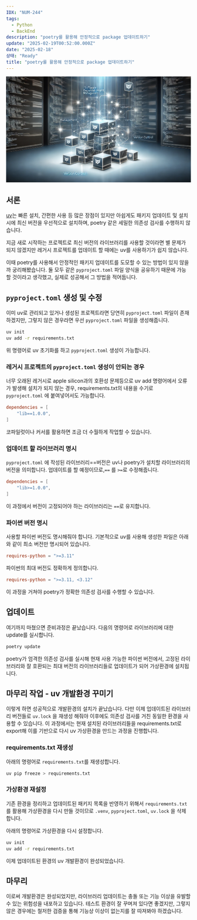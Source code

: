 ```yaml
---
IDX: "NUM-244"
tags:
  - Python
  - BackEnd
description: "poetry를 활용해 안정적으로 package 업데이트하기"
update: "2025-02-19T00:52:00.000Z"
date: "2025-02-18"
상태: "Ready"
title: "poetry를 활용해 안정적으로 package 업데이트하기"
---
```

![](image1.png)
## 서론

[uv](https://sharknia.github.io/uv-간단-소개-및-적용)는 빠른 설치, 간편한 사용 등 많은 장점이 있지만 아쉽게도 패키지 업데이트 및 설치 시에 최신 버전을 우선적으로 설치하며, poetry 같은 세밀한 의존성 검사를 수행하지 않습니다.

지금 새로 시작하는 프로젝트로 최신 버전의 라이브러리를 사용할 것이라면 별 문제가 되지 않겠지만 레거시 프로젝트를 업데이트 할 때에는 uv를 사용하기가 쉽지 않습니다. 

이때 poetry를 사용해서 안정적인 패키지 업데이트를 도모할 수 있는 방법이 있지 않을까 궁리해봤습니다. 둘 모두 같은 `pyproject.toml` 파일 양식을 공유하기 때문에 가능할 것이라고 생각했고, 실제로 성공해서 그 방법을 적어둡니다. 

## `pyproject.toml` 생성 및 수정

이미 uv로 관리되고 있거나 생성된 프로젝트라면 당연히 `pyproject.toml` 파일이 존재하겠지만, 그렇지 않은 경우라면 우선 `pyproject.toml` 파일을 생성해줍니다. 

```bash
uv init
uv add -r requirements.txt
```

위 명령어로 uv 초기화를 하고 `pyproject.toml` 생성이 가능합니다. 

### 레거시 프로젝트의 `pyproject.toml` 생성이 안되는 경우

너무 오래된 레거시로 apple silicon과의 호환성 문제등으로 uv add 명령어에서 오류가 발생해 설치가 되지 않는 경우, requirements.txt의 내용을 수기로 `pyproject.toml` 에 붙여넣어서도 가능합니다. 

```toml
dependencies = [
    "lib==1.0.0",
]
```

코파일럿이나 커서를 활용하면 조금 더 수월하게 작업할 수 있습니다.

### 업데이트 할 라이브러리 명시

`pyproject.toml` 에 작성된 라이브러리==버전은 uv나 poetry가 설치할 라이브러리의 버전을 의미합니다. 업데이트를 할 예정이므로,`==` 를 `>=`로 수정해줍니다. 

```toml
dependencies = [
    "lib>=1.0.0",
]
```

이 과정에서 버전이 고정되어야 하는 라이브러리는 `==`로 유지합니다. 

### 파이썬 버전 명시

사용할 파이썬 버전도 명시해줘야 합니다. 기본적으로 uv를 사용해 생성한 파일은 아래와 같이 최소 버전만 명시되어 있습니다. 

```toml
requires-python = ">=3.11"
```

파이썬의 최대 버전도 정확하게 정의합니다. 

```toml
requires-python = ">=3.11, <3.12"
```

이 과정을 거쳐야 poetry가 정확한 의존성 검사를 수행할 수 있습니다.

## 업데이트

여기까지 마쳤으면 준비과정은 끝났습니다. 다음의 명령어로 라이브러리에 대한 update를 실시합니다.

```bash
poetry update
```

poetry가 엄격한 의존성 검사를 실시해 현재 사용 가능한 파이썬 버전에서, 고정된 라이브러리와 잘 호환되는 최대 버전의 라이브러리들로 업데이트가 되어 가상환경에 설치됩니다. 

## 마무리 작업 - uv 개발환경 꾸미기

이렇게 하면 성공적으로 개발환경의 설치가 끝났습니다. 다만 이제 업데이트된 라이브러리 버전들로 `uv.lock` 을 재생성 해줘야 이후에도 의존성 검사를 거친 동일한 환경을 사용할 수 있습니다. 이 과정에서는 현재 설치된 라이브러리들을 requirements.txt로 export해 이를 기반으로 다시 uv 가상환경을 만드는 과정을 진행합니다. 

### requirements.txt 재생성

아래의 명령어로 `requirements.txt`를 재생성합니다. 

```bash
uv pip freeze > requirements.txt
```

### 가상환경 재설정

기존 환경을 정리하고 업데이트된 패키지 목록을 반영하기 위해서 `requirements.txt` 를 활용해 가상환경을 다시 만들 것이므로 `.venv`, `pyproject.toml`, `uv.lock` 을 삭제합니다. 

아래의 명령어로 가상환경을 다시 설정합니다. 

```bash
uv init
uv add -r requirements.txt
```

이제 업데이트된 환경의 uv 개발환경이 완성되었습니다. 

## 마무리

이로써 개발환경은 완성되었지만, 라이브러리 업데이트는 충돌 또는 기능 이상을 유발할 수 있는 위험성을 내포하고 있습니다. 테스트 환경이 잘 꾸며져 있다면 좋겠지만, 그렇지 않은 경우에는 철저한 검증을 통해 기능상 이상이 없는지를 잘 따져봐야 하겠습니다. 

